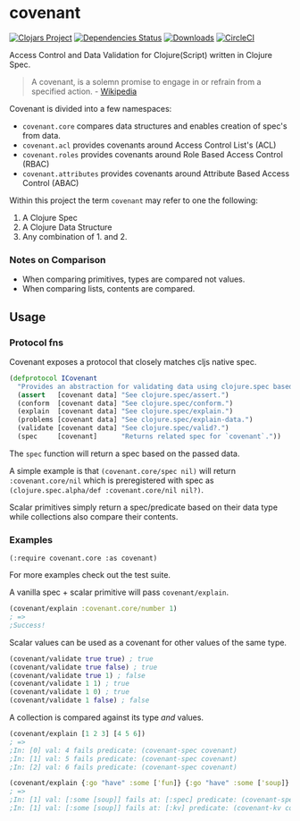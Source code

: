 # covenant #
[![Clojars Project](https://img.shields.io/clojars/v/degree9/covenant.svg)](https://clojars.org/degree9/covenant)
[![Dependencies Status](https://jarkeeper.com/degree9/covenant/status.svg)](https://jarkeeper.com/degree9/covenant)
[![Downloads](https://jarkeeper.com/degree9/covenant/downloads.svg)](https://jarkeeper.com/degree9/covenant)
[![CircleCI](https://circleci.com/gh/degree9/covenant/tree/master.svg?style=shield)](https://circleci.com/gh/degree9/covenant/tree/master)
<!-- [![Medium](https://img.shields.io/badge/medium-read-blue.svg)](https://medium.com/degree9/boot-covenant-e1453826b732) -->

Access Control and Data Validation for Clojure(Script) written in Clojure Spec.

> A covenant, is a solemn promise to engage in or refrain from a specified action. - [Wikipedia](https://en.wikipedia.org/wiki/Covenant_(law))

Covenant is divided into a few namespaces:
- `covenant.core` compares data structures and enables creation of spec's from data.
- `covenant.acl` provides covenants around Access Control List's (ACL)
- `covenant.roles` provides covenants around Role Based Access Control (RBAC)
- `covenant.attributes` provides covenants around Attribute Based Access Control (ABAC)

Within this project the term `covenant` may refer to one the following:

1. A Clojure Spec
2. A Clojure Data Structure
3. Any combination of 1. and 2.

### Notes on Comparison ###

- When comparing primitives, types are compared not values.
- When comparing lists, contents are compared.

## Usage ##

### Protocol fns

Covenant exposes a protocol that closely matches cljs native spec.

```clojure
(defprotocol ICovenant
  "Provides an abstraction for validating data using clojure.spec based on a covenant."
  (assert   [covenant data] "See clojure.spec/assert.")
  (conform  [covenant data] "See clojure.spec/conform.")
  (explain  [covenant data] "See clojure.spec/explain.")
  (problems [covenant data] "See clojure.spec/explain-data.")
  (validate [covenant data] "See clojure.spec/valid?.")
  (spec     [covenant]      "Returns related spec for `covenant`."))
```

The `spec` function will return a spec based on the passed data.

A simple example is that `(covenant.core/spec nil)` will return
`:covenant.core/nil` which is preregistered with spec as
`(clojure.spec.alpha/def :covenant.core/nil nil?)`.

Scalar primitives simply return a spec/predicate based on their data type while
collections also compare their contents.

### Examples

`(:require covenant.core :as covenant)`

For more examples check out the test suite.

A vanilla spec + scalar primitive will pass `covenant/explain`.

```clojure
(covenant/explain :covenant.core/number 1)
; =>
;Success!
```

Scalar values can be used as a covenant for other values of the same type.

```clojure
(covenant/validate true true) ; true
(covenant/validate true false) ; true
(covenant/validate true 1) ; false
(covenant/validate 1 1) ; true
(covenant/validate 1 0) ; true
(covenant/validate 1 false) ; false
```

A collection is compared against its type _and_ values.

```clojure
(covenant/explain [1 2 3] [4 5 6])
; =>
;In: [0] val: 4 fails predicate: (covenant-spec covenant)
;In: [1] val: 5 fails predicate: (covenant-spec covenant)
;In: [2] val: 6 fails predicate: (covenant-spec covenant)

(covenant/explain {:go "have" :some ['fun]} {:go "have" :some ['soup]} )
; =>
;In: [1] val: [:some [soup]] fails at: [:spec] predicate: (covenant-spec covenant)
;In: [1] val: [:some [soup]] fails at: [:kv] predicate: (covenant-kv covenant)
```
